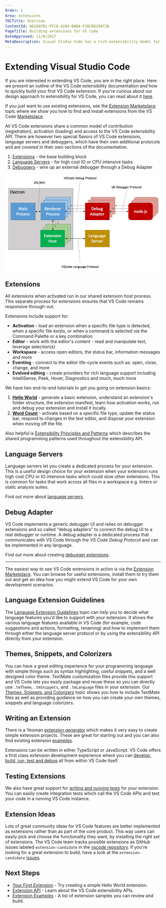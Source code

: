 ```yaml
---
Order: 1
Area: extensions
TOCTitle: Overview
ContentId: AD26EFB1-FFC6-4284-BAB8-F3BCB8294728
PageTitle: Building extensions for VS Code
DateApproved: 11/8/2017
MetaDescription: Visual Studio Code has a rich extensibility model for interacting with and adding to the tool.  Learn how to create your own extensions (plug-ins) for Visual Studio Code.
---
```

# Extending Visual Studio Code

If you are interested in extending VS Code, you are in the right place. Here we present an outline of the VS Code extensibility documentation and how to quickly build your first VS Code extension.  If you're curious about our design approach to extensibility for VS Code, you can read about it [here](/docs/extensionAPI/patterns-and-principles.md).

If you just want to use existing extensions, see the [Extension Marketplace](/docs/editor/extension-gallery.md) topic where we show you how to find and install extensions from the VS Code [Marketplace](https://marketplace.visualstudio.com/VSCode).

All VS Code extensions share a common model of contribution (registration), activation (loading) and access to the VS Code extensibility API. There are however two special flavors of VS Code extensions, language servers and debuggers, which have their own additional protocols and are covered in their own sections of the documentation.

1. [Extensions](/docs/extensions/overview.md#extensions) - the base building block
2. [Language Servers](/docs/extensions/overview.md#language-servers) - for high cost IO or CPU intensive tasks
3. [Debuggers](/docs/extensions/overview.md#debug-adapter) - wire up an external debugger through a Debug Adapter

![VS Code extensibility architecture](images/overview/extensibility-architecture.png)

## Extensions

All extensions when activated run in our shared extension host process.  This separate process for extensions ensures that VS Code remains responsive through-out.

Extensions include support for:

* **Activation** - load an extension when a specific file type is detected, when a specific file exists, or when a command is selected via the Command Palette or a key combination
* **Editor** - work with the editor's content - read and manipulate text, leverage selection(s)
* **Workspace** - access open editors, the status bar, information messages and more
* **Eventing** - connect to the editor life-cycle events such as: open, close, change, and more
* **Evolved editing** - create providers for rich language support including IntelliSense, Peek, Hover, Diagnostics and much, much more

We have two end-to-end tutorials to get you going on extension basics:

1. **[Hello World](/docs/extensions/example-hello-world.md)** - generate a basic extension, understand an extension's folder structure, the extension manifest, learn how activation works, run and debug your extension and install it locally.
2. **[Word Count](/docs/extensions/example-word-count.md)** - activate based on a specific file type, update the status bar, respond to changes in the text editor, and dispose your extension when moving off the file.

Also helpful is [Extensibility Principles and Patterns](/docs/extensionAPI/patterns-and-principles.md) which describes the shared programming patterns used throughout the extensibility API.

## Language Servers

Language servers let you create a dedicated process for your extension.  This is a useful design choice for your extension when your extension runs high cost CPU or IO intensive tasks which could slow other extensions.  This is common for tasks that work across all files in a workspace e.g. linters or static analysis suites.

Find out more about [language servers](/docs/extensions/example-language-server.md).

## Debug Adapter

VS Code implements a generic debugger UI and relies on debugger extensions and so called "debug adapters" to connect the debug UI to a real debugger or runtime. A debug adapter is a dedicated process that communicates with VS Code through the _VS Code Debug Protocol_ and can be implemented in any language.

Find out more about creating [debugger extensions](/docs/extensions/example-debuggers.md).

---

The easiest way to see VS Code extensions in action is via the [Extension Marketplace](/docs/editor/extension-gallery.md).  You can browse for useful extensions, install them to try them out and get an idea how you might extend VS Code for your own development scenarios.

## Language Extension Guidelines

The [Language Extension Guidelines](/docs/extensionAPI/language-support.md) topic can help you to decide what language features you'd like to support with your extension. It shows the various language features available in VS Code (for example, code suggestions and actions, formatting, renaming) and how to implement them through either the language server protocol or by using the extensibility API directly from your extension.

## Themes, Snippets, and Colorizers

You can have a great editing experience for your programming language with simple things such as syntax highlighting, useful snippets, and a well designed color theme. TextMate customization files provide this support and VS Code lets you easily package and reuse these so you can directly use `.tmTheme`, `.tmSnippets`, and `.tmLanguage` files in your extension. Our [Themes, Snippets, and Colorizers](/docs/extensions/themes-snippets-colorizers.md) topic shows you how to include TextMate files as well as providing guidance on how you can create your own themes, snippets and language colorizers.

## Writing an Extension

There is a Yeoman [extension generator](/docs/extensions/yocode.md) which makes it very easy to create simple extension projects. These are great for starting out  and you can also find existing extension [examples](/docs/extensions/samples.md).

Extensions can be written in either TypeScript or JavaScript.  VS Code offers a first class extension development experience where you can [develop, build, run, test and debug](/docs/extensions/debugging-extensions.md) all from within VS Code itself.

## Testing Extensions

We also have great support for [writing and running tests](/docs/extensions/testing-extensions.md) for your extension.  You can easily create integration tests which call the VS Code APIs and test your code in a running VS Code instance.

## Extension Ideas

Lots of great community ideas for VS Code features are better implemented as extensions rather than as part of the core product. This way users can easily pick and choose the functionality they want, by installing the right set of extensions. The VS Code team tracks possible extensions as GitHub issues labeled `extension-candidate` in the [vscode repository](https://github.com/Microsoft/vscode). If you're looking for a great extension to build, have a look at the `extension-candidate` [issues](https://github.com/Microsoft/vscode/issues?q=is%3Aopen+is%3Aissue+label%3Aextension-candidate).

## Next Steps

* [Your First Extension](/docs/extensions/example-hello-world.md) - Try creating a simple Hello World extension.
* [Extension API](/docs/extensionAPI/overview.md) - Learn about the VS Code extensibility APIs.
* [Extension Examples](/docs/extensions/samples.md) - A list of extension samples you can review and build.
